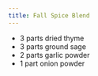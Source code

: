 ```yaml
---
title: Fall Spice Blend
---
```

- 3 parts dried thyme
- 3 parts ground sage
- 2 parts garlic powder
- 1 part onion powder

